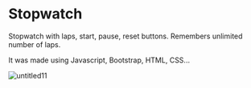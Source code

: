# Stopwatch
Stopwatch with laps, start, pause, reset buttons. 
Remembers unlimited number of laps.

It was made using Javascript, Bootstrap, HTML, CSS...

![untitled11](https://user-images.githubusercontent.com/31318398/30973211-dcde2ba6-a46c-11e7-9acd-4e54db47342e.png)


